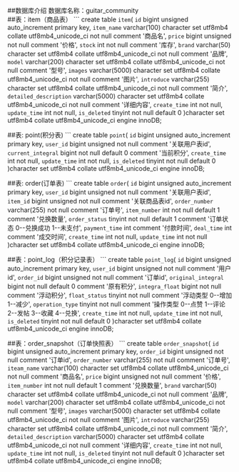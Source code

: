 ##数据库介绍
数据库名称：guitar_community   
##表：item（商品表） 
	```
	create table `item`(
		`id` bigint unsigned auto_increment primary key,
		`item_name` varchar(100) character set utf8mb4 collate utf8mb4_unicode_ci not null comment '商品名',
		`price` bigint unsigned not null comment '价格',
		`stock` int not null comment '库存',
		`brand` varchar(50) character set utf8mb4 collate utf8mb4_unicode_ci not null comment '品牌',
		`model` varchar(200) character set utf8mb4 collate utf8mb4_unicode_ci not null comment '型号',
		`images` varchar(5000) character set utf8mb4 collate utf8mb4_unicode_ci not null comment '图片',
		`introduce` varchar(255) character set utf8mb4 collate utf8mb4_unicode_ci not null comment '简介',
		`detailed_description` varchar(5000) character set utf8mb4 collate utf8mb4_unicode_ci not null comment '详细内容',
		`create_time` int not null,
		`update_time` int not null,
		`is_deleted` tinyint not null default 0
	)character set utf8mb4 collate utf8mb4_unicode_ci engine innoDB;

##表: point(积分表)
	```
	create table `point`(
		`id` bigint unsigned auto_increment primary key,
		`user_id` bigint unsigned not null comment '关联用户表id',
		`current_integral` bigint not null default 0 comment '当前积分',
		`create_time` int not null,
		`update_time` int not null,
		`is_deleted` tinyint not null default 0
	)character set utf8mb4 collate utf8mb4_unicode_ci engine innoDB;

##表: order(订单表)
	```
	create table `order`(
		`id` bigint unsigned auto_increment primary key,
		`user_id` bigint unsigned not null comment '关联用户表id',
		`item_id` bigint unsigned not null comment '关联商品表id',
		`order_number` varchar(255) not null comment '订单号',
		`item_number` int not null default 1 comment '兑换数量',
		`order_status` tinyint not null default 1 comment '订单状态 0--兑换成功 1--未支付',
		`payment_time` int comment '付款时间',
		`deal_time` int comment '成交时间',
		`create_time` int not null,
		`update_time` int not null
	)character set utf8mb4 collate utf8mb4_unicode_ci engine innoDB;

##表：point_log（积分记录表） 
	```
	create table `point_log`(
		`id` bigint unsigned auto_increment primary key,
		`user_id` bigint unsigned not null comment '用户id',
		`order_id` bigint unsigned not null comment '订单id',
		`original_integral` bigint not null default 0 comment '原有积分',
		`integra_float` bigint not null comment '浮动积分',
		`float_status` tinyint not null comment '浮动类型 0--增加 1--减少',
		`operation_type` tinyint not null comment '操作类型 0--点赞 1--评论 2--发帖 3--收藏 4--兑换',
		`create_time` int not null,
		`update_time` int not null,
		`is_deleted` tinyint not null default 0
	)character set utf8mb4 collate utf8mb4_unicode_ci engine innoDB;

##表：order_snapshot（订单快照表） 
	```
	create table `order_snapshot`(
		`id` bigint unsigned auto_increment primary key,
		`order_id` bigint unsigned not null comment '订单id',
		`order_number` varchar(255) not null comment '订单号',
		`iteam_name` varchar(100) character set utf8mb4 collate utf8mb4_unicode_ci not null comment '商品名',
		`price` bigint unsigned not null comment '价格',
		`item_number` int not null default 1 comment '兑换数量',
		`brand` varchar(50) character set utf8mb4 collate utf8mb4_unicode_ci not null comment '品牌',
		`model` varchar(200) character set utf8mb4 collate utf8mb4_unicode_ci not null comment '型号',
		`images` varchar(5000) character set utf8mb4 collate utf8mb4_unicode_ci not null comment '图片',
		`introduce` varchar(255) character set utf8mb4 collate utf8mb4_unicode_ci not null comment '简介',
		`detailed_description` varchar(5000) character set utf8mb4 collate utf8mb4_unicode_ci not null comment '详细内容',
		`create_time` int not null,
		`update_time` int not null,
		`is_deleted` tinyint not null default 0
	)character set utf8mb4 collate utf8mb4_unicode_ci engine innoDB;